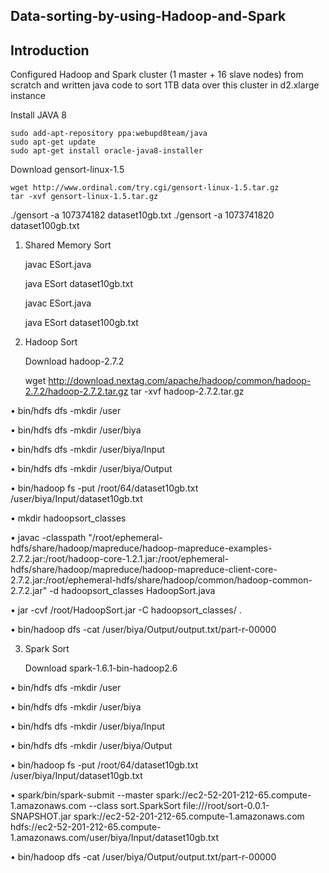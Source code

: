 ## Data-sorting-by-using-Hadoop-and-Spark

## Introduction

Configured Hadoop and Spark cluster (1 master + 16 slave nodes) from scratch and written java code to sort 1TB data over this cluster in d2.xlarge instance


Install JAVA 8

	sudo add-apt-repository ppa:webupd8team/java
	sudo apt-get update
	sudo apt-get install oracle-java8-installer

Download gensort-linux-1.5

	wget http://www.ordinal.com/try.cgi/gensort-linux-1.5.tar.gz
	tar -xvf gensort-linux-1.5.tar.gz

./gensort -a 107374182 dataset10gb.txt
./gensort -a 1073741820 dataset100gb.txt

1) Shared Memory Sort

	javac ESort.java 
	
	java ESort dataset10gb.txt
	
	javac ESort.java 
	
	java ESort dataset100gb.txt

2) Hadoop Sort

	Download hadoop-2.7.2

	wget http://download.nextag.com/apache/hadoop/common/hadoop-2.7.2/hadoop-2.7.2.tar.gz
	tar -xvf hadoop-2.7.2.tar.gz

• bin/hdfs dfs -mkdir /user

• bin/hdfs dfs -mkdir /user/biya

• bin/hdfs dfs -mkdir /user/biya/Input

• bin/hdfs dfs -mkdir /user/biya/Output

• bin/hadoop fs -put /root/64/dataset10gb.txt /user/biya/Input/dataset10gb.txt

• mkdir hadoopsort_classes

• javac -classpath "/root/ephemeral-hdfs/share/hadoop/mapreduce/hadoop-mapreduce-examples-2.7.2.jar:/root/hadoop-core-1.2.1.jar:/root/ephemeral-hdfs/share/hadoop/mapreduce/hadoop-mapreduce-client-core-2.7.2.jar:/root/ephemeral-hdfs/share/hadoop/common/hadoop-common-2.7.2.jar" -d hadoopsort_classes HadoopSort.java 

• jar -cvf /root/HadoopSort.jar -C hadoopsort_classes/ .

• bin/hadoop dfs -cat /user/biya/Output/output.txt/part-r-00000

3) Spark Sort

	Download spark-1.6.1-bin-hadoop2.6

• bin/hdfs dfs -mkdir /user

• bin/hdfs dfs -mkdir /user/biya

• bin/hdfs dfs -mkdir /user/biya/Input

• bin/hdfs dfs -mkdir /user/biya/Output

• bin/hadoop fs -put /root/64/dataset10gb.txt /user/biya/Input/dataset10gb.txt

• spark/bin/spark-submit --master spark://ec2-52-201-212-65.compute-1.amazonaws.com --class sort.SparkSort  file:///root/sort-0.0.1-SNAPSHOT.jar spark://ec2-52-201-212-65.compute-1.amazonaws.com hdfs://ec2-52-201-212-65.compute-1.amazonaws.com/user/biya/Input/dataset10gb.txt

• bin/hadoop dfs -cat /user/biya/Output/output.txt/part-r-00000




